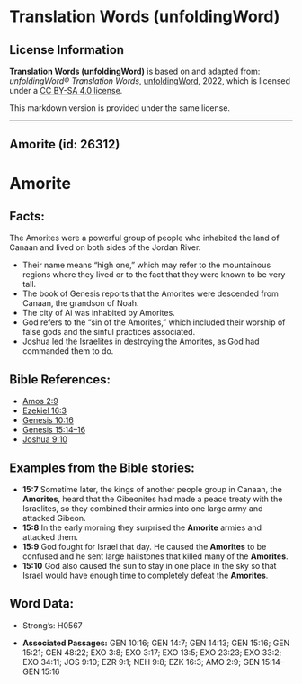 # Translation Words (unfoldingWord)

## License Information

**Translation Words (unfoldingWord)** is based on and adapted from: _unfoldingWord® Translation Words_, [unfoldingWord](https://unfoldingword.org/utw), 2022, which is licensed under a [CC BY-SA 4.0 license](https://creativecommons.org/licenses/by-sa/4.0/legalcode.en).

This markdown version is provided under the same license.



--------------------------------

## Amorite (id: 26312)

Amorite
=======

Facts:
------

The Amorites were a powerful group of people who inhabited the land of Canaan and lived on both sides of the Jordan River.

* Their name means “high one,” which may refer to the mountainous regions where they lived or to the fact that they were known to be very tall.
* The book of Genesis reports that the Amorites were descended from Canaan, the grandson of Noah.
* The city of Ai was inhabited by Amorites.
* God refers to the “sin of the Amorites,” which included their worship of false gods and the sinful practices associated.
* Joshua led the Israelites in destroying the Amorites, as God had commanded them to do.

Bible References:
-----------------

* [Amos 2:9](https://ref.ly/Amos2:9)
* [Ezekiel 16:3](https://ref.ly/Ezek16:3)
* [Genesis 10:16](https://ref.ly/Gen10:16)
* [Genesis 15:14–16](https://ref.ly/Gen15:14-Gen15:16)
* [Joshua 9:10](https://ref.ly/Josh9:10)

Examples from the Bible stories:
--------------------------------

* **15:7** Sometime later, the kings of another people group in Canaan, the **Amorites**, heard that the Gibeonites had made a peace treaty with the Israelites, so they combined their armies into one large army and attacked Gibeon.
* **15:8** In the early morning they surprised the **Amorite** armies and attacked them.
* **15:9** God fought for Israel that day. He caused the **Amorites** to be confused and he sent large hailstones that killed many of the **Amorites**.
* **15:10** God also caused the sun to stay in one place in the sky so that Israel would have enough time to completely defeat the **Amorites**.

Word Data:
----------

* Strong’s: H0567

* **Associated Passages:** GEN 10:16; GEN 14:7; GEN 14:13; GEN 15:16; GEN 15:21; GEN 48:22; EXO 3:8; EXO 3:17; EXO 13:5; EXO 23:23; EXO 33:2; EXO 34:11; JOS 9:10; EZR 9:1; NEH 9:8; EZK 16:3; AMO 2:9; GEN 15:14–GEN 15:16

